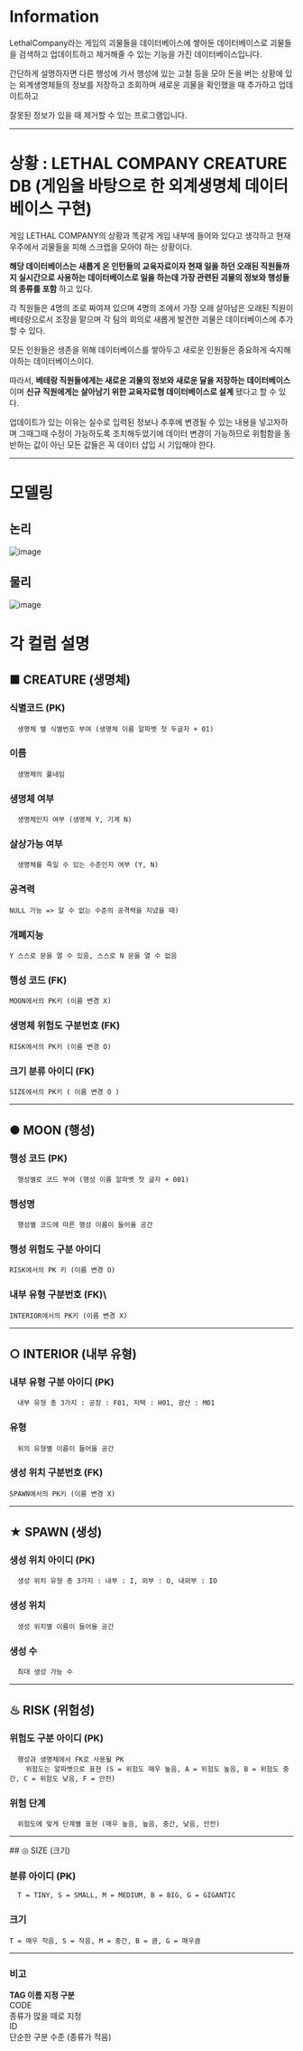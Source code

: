 # Information
LethalCompany라는 게임의 괴물들을 데이터베이스에 쌓아둔 데이터베이스로 괴물들을 검색하고 업데이트하고 제거해줄 수 있는 기능을 가진 데이터베이스입니다.

간단하게 설명하자면 다른 행성에 가서 행성에 있는 고철 등을 모아 돈을 버는 상황에 있는 외계생명체들의 정보를 저장하고 조회하며 새로운 괴물을 확인했을 때 추가하고 업데이트하고

잘못된 정보가 있을 때 제거할 수 있는 프로그램입니다.

<hr>

# 상황 : LETHAL COMPANY CREATURE DB (게임을 바탕으로 한 외계생명체 데이터 베이스 구현)

게임 LETHAL COMPANY의 상황과 똑같게 게임 내부에 들어와 있다고 생각하고 현재 우주에서 괴물들을 피해 스크랩을 모아야 하는 상황이다.

__해당 데이터베이스는 새롭게 온 인턴들의 교육자료이자 현재 일을 하던 오래된 직원들까지 실시간으로 사용하는 데이터베이스로 일을 하는데 가장 관련된 괴물의 정보와 행성들의 종류를 포함__ 하고 있다.

각 직원들은 4명의 조로 짜여져 있으며 4명의 조에서 가장 오래 살아남은 오래된 직원이 베테랑으로서 조장을 맡으며 각 팀의 회의로 새롭게 발견한 괴물은 데이터베이스에 추가할 수 있다.

모든 인원들은 생존을 위해 데이터베이스를 쌓아두고 새로운 인원들은 중요하게 숙지해야하는 데이터베이스이다.

따라서, __베테랑 직원들에게는 새로운 괴물의 정보와 새로운 달을 저장하는 데이터베이스__ 이며 __신규 직원에게는 살아남기 위한 교육자료형 데이터베이스로 설계__ 됐다고 할 수 있다.

업데이트가 있는 이유는 실수로 입력된 정보나 추후에 변경될 수 있는 내용을 넣고자하며 그때그때 수정이 가능하도록 조치해두었기에 데이터 변경이 가능하므로 위험함을 동반하는 값이 아닌 모든 값들은 꼭 데이터 삽입 시 기입해야 한다.

<hr>

# 모델링

## 논리
![image](https://github.com/user-attachments/assets/e3f6210c-d5b2-4b6c-8ec4-0b910df380ff)

## 물리
![image](https://github.com/user-attachments/assets/385e8016-eb49-4fdc-9bac-d75aafa9bdb8)

# 각 컬럼 설명

## ■ CREATURE (생명체)

### 식별코드 (PK)
      생명체 별 식별번호 부여 (생명체 이름 알파벳 첫 두글자 + 01)
### 이름
      생명체의 풀네임
### 생명체 여부
      생명체인지 여부 (생명체 Y, 기계 N)
### 살상가능 여부
      생명체를 죽일 수 있는 수준인지 여부 (Y, N)
### 공격력
    NULL 가능 => 알 수 없는 수준의 공격력을 지녔을 때)
### 개폐지능
    Y 스스로 문을 열 수 있음, 스스로 N 문을 열 수 없음
### 행성 코드 (FK)
    MOON에서의 PK키 (이름 변경 X)
### 생명체 위험도 구분번호 (FK)
    RISK에서의 PK키 (이름 변경 O)
### 크기 분류 아이디 (FK)
    SIZE에서의 PK키 ( 이름 변경 O )
<hr>
    
## ● MOON (행성)

### 행성 코드 (PK)
      행성별로 코드 부여 (행성 이름 알파벳 첫 글자 + 001)
### 행성명
      행성별 코드에 따른 행성 이름이 들어올 공간
### 행성 위험도 구분 아이디
    RISK에서의 PK 키 (이름 변경 O)
### 내부 유형 구분번호 (FK)\
    INTERIOR에서의 PK키 (이름 변경 X)
<hr>

## ○ INTERIOR (내부 유형)

### 내부 유형 구분 아이디 (PK)
      내부 유형 총 3가지 : 공장 : F01, 저택 : H01, 광산 : M01
### 유형
      위의 유형별 이름이 들어올 공간
### 생성 위치 구분번호 (FK)
    SPAWN에서의 PK키 (이름 변경 X)
<hr>

## ★ SPAWN (생성)

### 생성 위치 아이디 (PK)
      생성 위치 유형 총 3가지 : 내부 : I, 외부 : O, 내외부 : IO
### 생성 위치
      생성 위치별 이름이 들어올 공간
### 생성 수
      최대 생성 가능 수
<hr>

## ♨ RISK (위험성)

### 위험도 구분 아이디 (PK)
      행성과 생명체에서 FK로 사용될 PK
        위험도는 알파벳으로 표현 (S = 위험도 매우 높음, A = 위험도 높음, B = 위험도 중간, C = 위험도 낮음, F = 안전)
### 위험 단계
      위험도에 맞게 단계별 표현 (매우 높음, 높음, 중간, 낮음, 안전)
<hr>
## ◎ SIZE (크기)

### 분류 아이디 (PK)
      T = TINY, S = SMALL, M = MEDIUM, B = BIG, G = GIGANTIC
### 크기
    T = 매우 작음, S = 작음, M = 중간, B = 큼, G = 매우큼
<hr>

### 비고 
__TAG 이름 지정 구분__<br>
CODE<br>
종류가 많을 때로 지정<br>
ID<br>
단순한 구분 수준 (종류가 적음)
